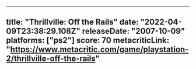 
---
title: "Thrillville: Off the Rails"
date: "2022-04-09T23:38:29.108Z"
releaseDate: "2007-10-09"
platforms: ["ps2"]
score: 70
metacriticLink: "https://www.metacritic.com/game/playstation-2/thrillville-off-the-rails"
---
